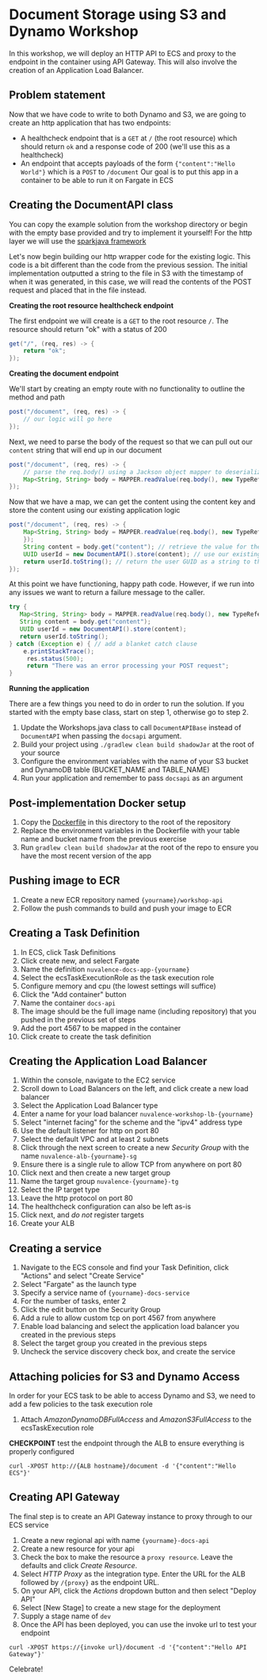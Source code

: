 # Document Storage using S3 and Dynamo Workshop
In this workshop, we will deploy an HTTP API to ECS and proxy to the endpoint in the container
using API Gateway. This will also involve the creation of an Application Load Balancer.

## Problem statement
Now that we have code to write to both Dynamo and S3, we are going to create an http application that has two endpoints:
* A healthcheck endpoint that is a `GET` at `/` (the root resource) which should return `ok` and a response code of 200 (we'll use this as a healthcheck)
* An endpoint that accepts payloads of the form `{"content":"Hello World"}` which is a `POST` to `/document`
Our goal is to put this app in a container to be able to run it on Fargate in ECS

## Creating the DocumentAPI class
You can copy the example solution from the workshop directory or begin with the empty base provided and try to implement it yourself!
For the http layer we will use the [sparkjava framework](http://sparkjava.com/documentation)

Let's now begin building our http wrapper code for the existing logic. This code is a bit different than the code from the previous session.
The initial implementation outputted a string to the file in S3 with the timestamp of when it was generated, in this case, we will read the contents of the POST request and placed that in the file instead. 

**Creating the root resource healthcheck endpoint**

The first endpoint we will create is a `GET` to the root resource `/`. The resource should return "ok" with a status of 200
```java
get("/", (req, res) -> {
    return "ok";
});
```

**Creating the document endpoint**

We'll start by creating an empty route with no functionality to outline the method and path
```java
post("/document", (req, res) -> {
    // our logic will go here
});
``` 

Next, we need to parse the body of the request so that we can pull out our `content` string that will end up in our document
```java
post("/document", (req, res) -> {
    // parse the req.body() using a Jackson object mapper to deserialize the json payload to a map
    Map<String, String> body = MAPPER.readValue(req.body(), new TypeReference<Map<String, String>>() {});
});
```

Now that we have a map, we can get the content using the content key and store the content using our existing application logic
```java
post("/document", (req, res) -> {
    Map<String, String> body = MAPPER.readValue(req.body(), new TypeReference<Map<String, String>>() {
    });
    String content = body.get("content"); // retrieve the value for the content key from the map
    UUID userId = new DocumentAPI().store(content); // use our existing functionality to store the content
    return userId.toString(); // return the user GUID as a string to the caller
});
```

At this point we have functioning, happy path code. However, if we run into any issues we want to return a failure message to the caller.
```java
try {
   Map<String, String> body = MAPPER.readValue(req.body(), new TypeReference<Map<String, String>>() {});
   String content = body.get("content");
   UUID userId = new DocumentAPI().store(content);
   return userId.toString();
} catch (Exception e) { // add a blanket catch clause
    e.printStackTrace();
     res.status(500);
     return "There was an error processing your POST request";
}
```

**Running the application**

There are a few things you need to do in order to run the solution. If you started with the empty base class, start on step 1, otherwise go to step 2.

1. Update the Workshops.java class to call `DocumentAPIBase` instead of `DocumentAPI` when passing the `docsapi` argument.
2. Build your project using `./gradlew clean build shadowJar` at the root of your source
3. Configure the environment variables with the name of your S3 bucket and DynamoDB table (BUCKET_NAME and TABLE_NAME)
4. Run your application and remember to pass `docsapi` as an argument 


## Post-implementation Docker setup
1. Copy the [Dockerfile](Dockerfile) in this directory to the root of the repository
2. Replace the environment variables in the Dockerfile with your table name and bucket name from the previous exercise
3. Run `gradlew clean build shadowJar` at the root of the repo to ensure you have the most recent version of the app

## Pushing image to ECR
1. Create a new ECR repository named `{yourname}/workshop-api`
2. Follow the push commands to build and push your image to ECR

## Creating a Task Definition
1. In ECS, click Task Definitions
2. Click create new, and select Fargate
3. Name the definition `nuvalence-docs-app-{yourname}`
4. Select the ecsTaskExecutionRole as the task execution role
5. Configure memory and cpu (the lowest settings will suffice)
6. Click the "Add container" button
7. Name the container `docs-api`
8. The image should be the full image name (including repository) that you pushed in the previous set of steps 
9. Add the port 4567 to be mapped in the container
10. Click create to create the task definition

## Creating the Application Load Balancer
1. Within the console, navigate to the EC2 service
2. Scroll down to Load Balancers on the left, and click create a new load balancer
3. Select the Application Load Balancer type
4. Enter a name for your load balancer `nuvalence-workshop-lb-{yourname}`
5. Select "internet facing" for the scheme and the "ipv4" address type
6. Use the default listener for http on port 80
7. Select the default VPC and at least 2 subnets 
8. Click through the next screen to create a new *Security Group* with the name `nuvalence-alb-{yourname}-sg`
9. Ensure there is a single rule to allow TCP from anywhere on port 80
10. Click next and then create a new target group
11. Name the target group `nuvalence-{yourname}-tg`
12. Select the IP target type
13. Leave the http protocol on port 80 
14. The healthcheck configuration can also be left as-is
15. Click next, and _do not_ register targets
16. Create your ALB

## Creating a service
1. Navigate to the ECS console and find your Task Definition, click "Actions" and select "Create Service"
2. Select "Fargate" as the launch type
3. Specify a service name of `{yourname}-docs-service`
4. For the number of tasks, enter 2
5. Click the edit button on the Security Group
6. Add a rule to allow custom tcp on port 4567 from anywhere
7. Enable load balancing and select the application load balancer you created in the previous steps
8. Select the target group you created in the previous steps
9. Uncheck the service discovery check box, and create the service

## Attaching policies for S3 and Dynamo Access
In order for your ECS task to be able to access Dynamo and S3, we need to add a few policies to the task execution role
1. Attach _AmazonDynamoDBFullAccess_ and _AmazonS3FullAccess_ to the ecsTaskExecution role

**CHECKPOINT** test the endpoint through the ALB to ensure everything is properly configured
```shell
curl -XPOST http://{ALB hostname}/document -d '{"content":"Hello ECS"}'
```

## Creating API Gateway
The final step is to create an API Gateway instance to proxy through to our ECS service
1. Create a new regional api with name `{yourname}-docs-api`
2. Create a new resource for your api
3. Check the box to make the resource a `proxy resource`. Leave the defaults and click *Create Resource*. 
4. Select *HTTP Proxy* as the integration type. Enter the URL for the ALB followed by `/{proxy}` as the endpoint URL. 
5. On your API, click the *Actions* dropdown button and then select "Deploy API"
6. Select [New Stage] to create a new stage for the deployment
7. Supply a stage name of `dev`
8. Once the API has been deployed, you can use the invoke url to test your endpoint

```shell
curl -XPOST https://{invoke url}/document -d '{"content":"Hello API Gateway"}'
```

Celebrate!



 